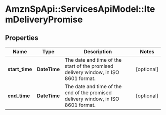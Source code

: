 # AmznSpApi::ServicesApiModel::ItemDeliveryPromise

## Properties
Name | Type | Description | Notes
------------ | ------------- | ------------- | -------------
**start_time** | **DateTime** | The date and time of the start of the promised delivery window, in ISO 8601 format. | [optional] 
**end_time** | **DateTime** | The date and time of the end of the promised delivery window, in ISO 8601 format. | [optional] 

